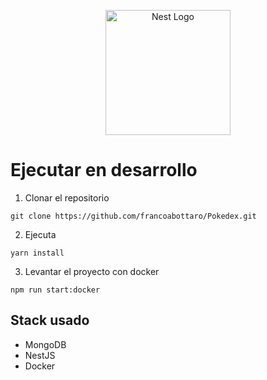 <p align="center">
  <a href="http://nestjs.com/" target="blank"><img src="https://nestjs.com/img/logo-small.svg" width="200" alt="Nest Logo" /></a>
</p>

# Ejecutar en desarrollo

1. Clonar el repositorio
```
git clone https://github.com/francoabottaro/Pokedex.git
```

2. Ejecuta

```
yarn install
```

3. Levantar el proyecto con docker

```
npm run start:docker
```

## Stack usado

- MongoDB
- NestJS
- Docker
